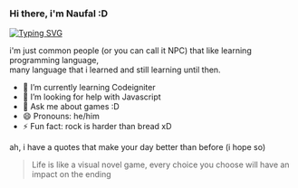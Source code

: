 
### Hi there, i'm Naufal :D

[![Typing SVG](https://readme-typing-svg.demolab.com?font=Fira+Code&size=25&pause=1000&color=476CF7&repeat=false&width=580&lines=Just+a+people+that+like+learning+to+code;Also+liked+RPG+genre+game)](https://git.io/typing-svg)

i'm just common people (or you can call it NPC) that like learning programming language, <br>
many language that i learned and still learning until then.

- 🌱 I’m currently learning Codeigniter
- 🤔 I’m looking for help with Javascript
- 💬 Ask me about games :D
- 😄 Pronouns: he/him
- ⚡ Fun fact: rock is harder than bread xD

ah, i have a quotes that make your day better than before (i hope so)
> Life is like a visual novel game, every choice you choose will have an impact on the ending
